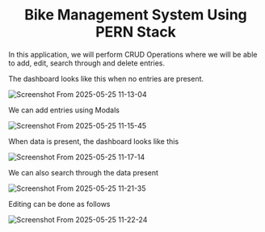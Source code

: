 <center><h1>Bike Management System Using PERN Stack</h1></center>

<p>In this application, we will perform CRUD Operations where we will be able to add, edit, search through and delete entries.</p>

The dashboard looks like this when no entries are present. 

![Screenshot From 2025-05-25 11-13-04](https://github.com/user-attachments/assets/29c31b94-0fb6-4462-877f-01a3e0c04450)

We can add entries using Modals

![Screenshot From 2025-05-25 11-15-45](https://github.com/user-attachments/assets/c2c1003e-674b-42a2-83ff-65f7e4e87ebe)

When data is present, the dashboard looks like this 

![Screenshot From 2025-05-25 11-17-14](https://github.com/user-attachments/assets/83dfd045-1929-4669-b8dc-edc854272d49)

We can also search through the data present 

![Screenshot From 2025-05-25 11-21-35](https://github.com/user-attachments/assets/4cdc7fa6-357b-4fd2-9e5d-55788f0309c2)

Editing can be done as follows 

![Screenshot From 2025-05-25 11-22-24](https://github.com/user-attachments/assets/84369e3a-7ac6-487a-a93a-8c9d9b1821ca)











